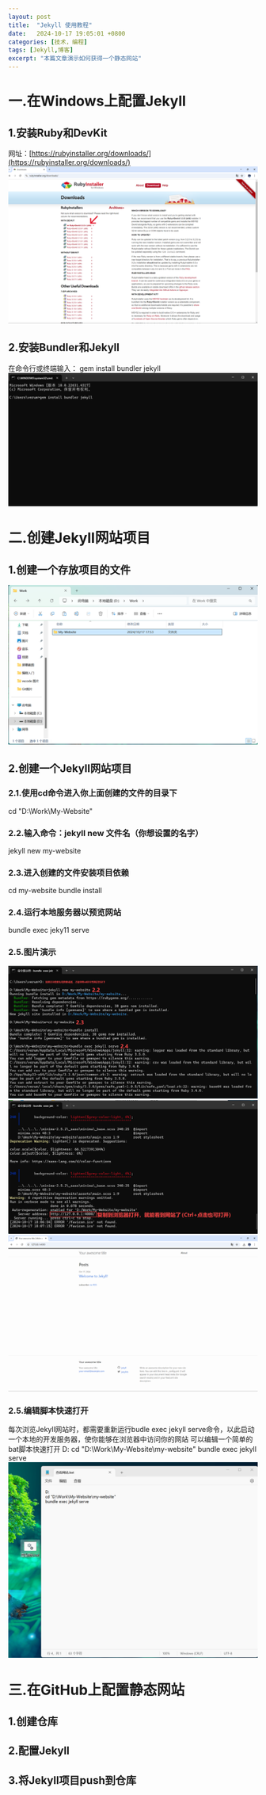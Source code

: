 ```yaml
---
layout: post
title:  "Jekyll 使用教程"
date:   2024-10-17 19:05:01 +0800
categories: [技术，编程]
tags: [Jekyll,博客]
excerpt: "本篇文章演示如何获得一个静态网站"
---
```

# 一.在Windows上配置Jekyll
## 1.安装Ruby和DevKit
网址：[https://rubyinstaller.org/downloads/](https://rubyinstaller.org/downloads/)
![](\images\Jekyll-images\jekyll.1.png)
## 2.安装Bundler和Jekyll
在命令行或终端输入：
gem install bundler jekyll
![](\images\Jekyll-images\jekyll.2.png)
# 二.创建Jekyll网站项目
## 1.创建一个存放项目的文件
![](\images\Jekyll-images\jekyll.3.png)
## 2.创建一个Jekyll网站项目
### 2.1.使用cd命令进入你上面创建的文件的目录下
cd "D:\Work\My-Website"
### 2.2.输入命令：jekyll new 文件名（你想设置的名字）
jekyll new my-website
### 2.3.进入创建的文件安装项目依赖
cd my-website
bundle install
### 2.4.运行本地服务器以预览网站
bundle exec jeky11 serve
### 2.5.图片演示
![](\images\Jekyll-images\jekyll.4.png)
![](\images\Jekyll-images\jekyll.5.png)
![](\images\Jekyll-images\jekyll.6.png)
### 2.5.编辑脚本快速打开
每次浏览Jekyll网站时，都需要重新运行budle exec jekyll serve命令，以此启动一个本地的开发服务器，使你能够在浏览器中访问你的网站
可以编辑一个简单的bat脚本快速打开
D:
cd "D:\Work\My-Website\my-website"
bundle exec jekyll serve
![](\images\Jekyll-images\jekyll.7.png)
# 三.在GitHub上配置静态网站
## 1.创建仓库
## 2.配置Jekyll
## 3.将Jekyll项目push到仓库
